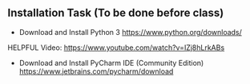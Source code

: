 ## Installation Task (To be done before class)

* Download and Install Python 3 
	https://www.python.org/downloads/

HELPFUL Video: 
https://www.youtube.com/watch?v=IZj8hLrkABs


* Download and Install PyCharm IDE (Community Edition)
	https://www.jetbrains.com/pycharm/download


